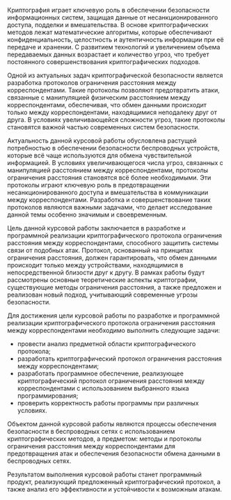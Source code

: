 Криптография играет ключевую роль в обеспечении безопасности информационных систем, защищая данные от несанкционированного доступа, подделки и вмешательства. В основе криптографических методов лежат математические алгоритмы, которые обеспечивают конфиденциальность, целостность и аутентичность информации при её передаче и хранении. С развитием технологий и увеличением объема передаваемых данных возрастает и количество угроз, что требует постоянного совершенствования криптографических подходов.

Одной из актуальных задач криптографической безопасности является разработка протоколов ограничения расстояния между корреспондентами. Такие протоколы позволяют предотвратить атаки, связанные с манипуляцией физическим расстоянием между корреспондентами, обеспечивая, что обмен данными происходит только между корреспондентами, находящимися неподалеку друг от друга. В условиях увеличивающейся сложности угроз, такие протоколы становятся важной частью современных систем безопасности.

Актуальность данной курсовой работы обусловлена растущей потребностью в обеспечении безопасности беспроводных устройств, которые всё чаще используются для обмена чувствительной информацией. В условиях увеличивающегося числа угроз, связанных с манипуляцией расстоянием между корреспондентами, протоколы ограничения расстояния становятся всё более необходимыми. Эти протоколы играют ключевую роль в предотвращении несанкционированного доступа и вмешательства в коммуникации между корреспондентами. Разработка и совершенствование таких протоколов являются важными задачами, что делает исследование данной темы особенно значимым и своевременным.

Цель данной курсовой работы заключается в разработке и программной реализации криптографического протокола ограничения расстояния между корреспондентами, способного защитить системы связи от подобных атак. Протокол, основанный на принципах ограничения расстояния, должен гарантировать, что обмен данными происходит только между устройствами, находящимися в непосредственной близости друг к другу. В рамках работы будут рассмотрены основные теоретические аспекты криптографии, существующие методы ограничения расстояния, а также предложен и реализован новый подход, учитывающий современные угрозы безопасности.

Для достижения цели курсовой работы по разработке и программной реализации криптографического протокола ограничения расстояния между корреспондентами необходимо выполнить следующие задачи:

- провести анализ предметной области криптографического протокола;
- разработать криптографический протокол ограничения расстояния между корреспондентами;
- разработать программное обеспечение, реализующее криптографический протокол ограничения расстояния между корреспондентами с использованием выбранного языка программирования;
- проверить корректность работы программы при различных условиях.

Объектом данной курсовой работы являются процессы обеспечения безопасности в беспроводных сетях с использованием криптографических методов, а предметом: методы и протоколы ограничения расстояния между корреспондентами для предотвращения атак и обеспечения безопасности обмена данными в беспроводных сетях.

Результатом выполнения курсовой работы станет программный продукт, реализующий предложенный криптографический протокол, а также анализ его эффективности и устойчивости к возможным атакам.